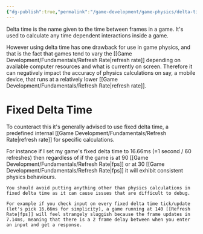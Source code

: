 ```yaml
---
{"dg-publish":true,"permalink":"/game-development/game-physics/delta-time/","tags":["unfinished","beginner"]}
---
```


Delta time is the name given to the time between frames in a game. It's used to calculate any time dependent interactions inside a game.

However using delta time has one drawback for use in game physics, and that is the fact that games tend to vary the [[Game Development/Fundamentals/Refresh Rate\|refresh rate]] depending on available computer resources and what is currently on screen. Therefore it can negatively impact the accuracy of physics calculations on say, a mobile device, that runs at a relatively lower [[Game Development/Fundamentals/Refresh Rate\|refresh rate]].

# Fixed Delta Time

To counteract this it's generally advised to use fixed delta time, a predefined internal [[Game Development/Fundamentals/Refresh Rate\|refresh rate]] for specific calculations.

For instance if I set my game's fixed delta time to 16.66ms (=1 second / 60 refreshes) then regardless of if the game is at 90 [[Game Development/Fundamentals/Refresh Rate\|fps]] or at 30 [[Game Development/Fundamentals/Refresh Rate\|fps]] it will exhibit consistent physics behaviours.

```ad-warning
You should avoid putting anything other than physics calculations in fixed delta time as it can cause issues that are difficult to debug.

For example if you check input on every fixed delta time tick/update (let's pick 16.66ms for simplicity), a game running at 140 [[Refresh Rate|fps]] will feel strangely sluggish because the frame updates in 7.14ms, meaning that there is a 2 frame delay between when you enter an input and get a response.
```